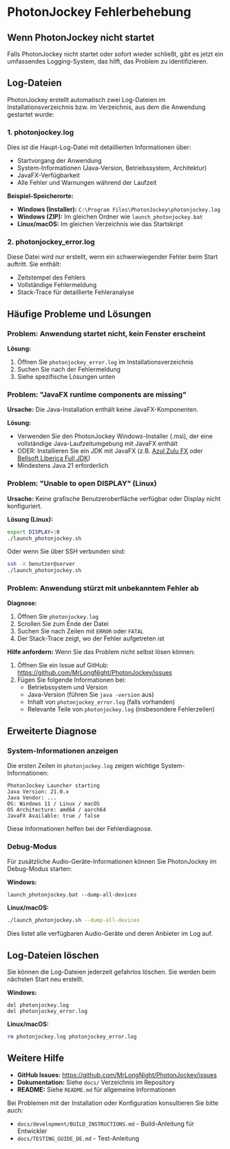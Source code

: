 # PhotonJockey Fehlerbehebung

## Wenn PhotonJockey nicht startet

Falls PhotonJockey nicht startet oder sofort wieder schließt, gibt es jetzt ein umfassendes Logging-System, das hilft, das Problem zu identifizieren.

## Log-Dateien

PhotonJockey erstellt automatisch zwei Log-Dateien im Installationsverzeichnis bzw. im Verzeichnis, aus dem die Anwendung gestartet wurde:

### 1. photonjockey.log
Dies ist die Haupt-Log-Datei mit detaillierten Informationen über:
- Startvorgang der Anwendung
- System-Informationen (Java-Version, Betriebssystem, Architektur)
- JavaFX-Verfügbarkeit
- Alle Fehler und Warnungen während der Laufzeit

**Beispiel-Speicherorte:**
- **Windows (Installer):** `C:\Program Files\PhotonJockey\photonjockey.log`
- **Windows (ZIP):** Im gleichen Ordner wie `launch_photonjockey.bat`
- **Linux/macOS:** Im gleichen Verzeichnis wie das Startskript

### 2. photonjockey_error.log
Diese Datei wird nur erstellt, wenn ein schwerwiegender Fehler beim Start auftritt. Sie enthält:
- Zeitstempel des Fehlers
- Vollständige Fehlermeldung
- Stack-Trace für detaillierte Fehleranalyse

## Häufige Probleme und Lösungen

### Problem: Anwendung startet nicht, kein Fenster erscheint

**Lösung:**
1. Öffnen Sie `photonjockey_error.log` im Installationsverzeichnis
2. Suchen Sie nach der Fehlermeldung
3. Siehe spezifische Lösungen unten

### Problem: "JavaFX runtime components are missing"

**Ursache:** Die Java-Installation enthält keine JavaFX-Komponenten.

**Lösung:**
- Verwenden Sie den PhotonJockey Windows-Installer (.msi), der eine vollständige Java-Laufzeitumgebung mit JavaFX enthält
- ODER: Installieren Sie ein JDK mit JavaFX (z.B. [Azul Zulu FX](https://www.azul.com/downloads/?package=jdk-fx) oder [Bellsoft Liberica Full JDK](https://bell-sw.com/pages/downloads/))
- Mindestens Java 21 erforderlich

### Problem: "Unable to open DISPLAY" (Linux)

**Ursache:** Keine grafische Benutzeroberfläche verfügbar oder Display nicht konfiguriert.

**Lösung (Linux):**
```bash
export DISPLAY=:0
./launch_photonjockey.sh
```

Oder wenn Sie über SSH verbunden sind:
```bash
ssh -X benutzer@server
./launch_photonjockey.sh
```

### Problem: Anwendung stürzt mit unbekanntem Fehler ab

**Diagnose:**
1. Öffnen Sie `photonjockey.log`
2. Scrollen Sie zum Ende der Datei
3. Suchen Sie nach Zeilen mit `ERROR` oder `FATAL`
4. Der Stack-Trace zeigt, wo der Fehler aufgetreten ist

**Hilfe anfordern:**
Wenn Sie das Problem nicht selbst lösen können:
1. Öffnen Sie ein Issue auf GitHub: https://github.com/MrLongNight/PhotonJockey/issues
2. Fügen Sie folgende Informationen bei:
   - Betriebssystem und Version
   - Java-Version (führen Sie `java -version` aus)
   - Inhalt von `photonjockey_error.log` (falls vorhanden)
   - Relevante Teile von `photonjockey.log` (insbesondere Fehlerzeilen)

## Erweiterte Diagnose

### System-Informationen anzeigen

Die ersten Zeilen in `photonjockey.log` zeigen wichtige System-Informationen:
```
PhotonJockey Launcher starting
Java Version: 21.0.x
Java Vendor: ...
OS: Windows 11 / Linux / macOS
OS Architecture: amd64 / aarch64
JavaFX Available: true / false
```

Diese Informationen helfen bei der Fehlerdiagnose.

### Debug-Modus

Für zusätzliche Audio-Geräte-Informationen können Sie PhotonJockey im Debug-Modus starten:

**Windows:**
```batch
launch_photonjockey.bat --dump-all-devices
```

**Linux/macOS:**
```bash
./launch_photonjockey.sh --dump-all-devices
```

Dies listet alle verfügbaren Audio-Geräte und deren Anbieter im Log auf.

## Log-Dateien löschen

Sie können die Log-Dateien jederzeit gefahrlos löschen. Sie werden beim nächsten Start neu erstellt.

**Windows:**
```batch
del photonjockey.log
del photonjockey_error.log
```

**Linux/macOS:**
```bash
rm photonjockey.log photonjockey_error.log
```

## Weitere Hilfe

- **GitHub Issues:** https://github.com/MrLongNight/PhotonJockey/issues
- **Dokumentation:** Siehe `docs/` Verzeichnis im Repository
- **README:** Siehe `README.md` für allgemeine Informationen

Bei Problemen mit der Installation oder Konfiguration konsultieren Sie bitte auch:
- `docs/development/BUILD_INSTRUCTIONS.md` - Build-Anleitung für Entwickler
- `docs/TESTING_GUIDE_DE.md` - Test-Anleitung
